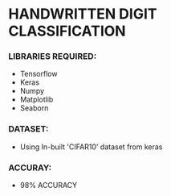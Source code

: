 # HANDWRITTEN DIGIT CLASSIFICATION
### LIBRARIES REQUIRED:
- Tensorflow
- Keras
- Numpy
- Matplotlib
- Seaborn

### DATASET:
- Using In-built 'CIFAR10' dataset from keras

### ACCURAY:
- 98% ACCURACY
